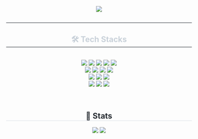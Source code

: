 <div align= "center">
    <img src="https://capsule-render.vercel.app/api?type=waving&color=gradient&height=180&text=Hello%20World%20👋%20S0HYUNN's%20Dev%20Space&animation=twinkling&fontColor=ffffff&fontSize=40" />
    </div>
    <div align= "center"> 
    <h2 style="border-bottom: 1px solid #21262d; color: #c9d1d9;">  </h2>  
    <div style="font-weight: 700; font-size: 15px; text-align: center; color: #c9d1d9;">  </div> 
    </div>
    <div align= "center">
    <h2 style="border-bottom: 1px solid #21262d; color: #c9d1d9;"> 🛠️ Tech Stacks </h2> <br> 
    <div style="margin: 0 auto; text-align: center;" align= "center"> 
        <img src="https://img.shields.io/badge/Java-007396?style=flat&logo=Java&logoColor=white">
        <img src="https://img.shields.io/badge/Python-3776AB?style=flat&logo=Python&logoColor=white">
        <img src="https://img.shields.io/badge/Spring-6DB33F?style=flat&logo=Spring&logoColor=white">
        <img src="https://img.shields.io/badge/Spring%20Boot-6DB33F?style=flat&logo=Spring%20Boot&logoColor=white">
        <img src="https://img.shields.io/badge/Flask-000000?style=flat&logo=Flask&logoColor=white"> <br>
        <img src="https://img.shields.io/badge/Vue.js-4FC08D?style=flat&logo=Vue.js&logoColor=white">
        <img src="https://img.shields.io/badge/Node.js-339933?style=flat&logo=Node.js&logoColor=white">
        <img src="https://img.shields.io/badge/Javascript-F7DF1E?style=flat&logo=Javascript&logoColor=white">
        <img src="https://img.shields.io/badge/Apache%20Tomcat-F8DC75?style=flat&logo=Apache%20Tomcat&logoColor=white"> <br>
        <img src="https://img.shields.io/badge/MySQL-4479A1?style=flat&logo=MySQL&logoColor=white">
        <img src="https://img.shields.io/badge/MongoDB-47A248?style=flat&logo=MongoDB&logoColor=white">
        <img src="https://img.shields.io/badge/Firebase-FFCA28?style=flat&logo=Firebase&logoColor=white"> <br>
        <img src="https://img.shields.io/badge/HTML5-E34F26?style=flat&logo=HTML5&logoColor=white">
        <img src="https://img.shields.io/badge/CSS3-1572B6?style=flat&logo=CSS3&logoColor=white">
        <img src="https://img.shields.io/badge/Bootstrap-7952B3?style=flat&logo=Bootstrap&logoColor=white">
          </div>
    </div>
    <br><br>
    <div align= "center"> 
    <h2 style="border-bottom: 1px solid #d8dee4; color: #282d33;"> 🏅 Stats </h2> <div align= "center"> 
        <img src="https://github-readme-stats.vercel.app/api?username=S0HYUNN&bg_color=180,000000,&title_color=000000&text_color=000000"/> 
        <img src="https://github-readme-stats.vercel.app/api/top-langs/?username=S0HYUNN&layout=compact&bg_color=180,000000,&title_color=000000&text_color=000000"/> </div> 
    </div>
    
    

    
